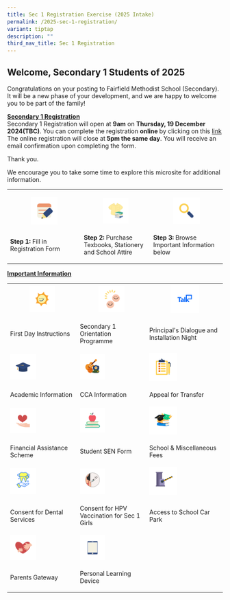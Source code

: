 ```yaml
---
title: Sec 1 Registration Exercise (2025 Intake)
permalink: /2025-sec-1-registration/
variant: tiptap
description: ""
third_nav_title: Sec 1 Registration
---
```

<h2><strong>Welcome, Secondary 1 Students of 2025</strong></h2>
<p>Congratulations on your posting to Fairfield Methodist School (Secondary).
It will be a new phase of your development, and we are happy to welcome
you to be part of the family!&nbsp;</p>
<p><strong><u>Secondary 1 Registration</u></strong>
<br>Secondary 1 Registration will open at <strong>9am</strong> on <strong>Thursday, 19 December 2024(TBC)</strong>.
You can complete the registration <strong>online </strong>by clicking on
this <a href="https://go.gov.sg/2025sec1" rel="noopener nofollow" target="_blank">link</a> The
online registration will close at<strong> 5pm the same day</strong>. You
will receive an email confirmation upon completing the form.&nbsp;</p>
<p>Thank you.</p>
<p>We encourage you to take some time to explore this microsite for additional
information.</p>
<table style="minWidth: 75px">
<colgroup>
<col>
<col>
<col>
</colgroup>
<tbody>
<tr>
<th rowspan="1" colspan="1">
<p></p><a class="isomer-image-wrapper" href="https://go.gov.sg/2025sec1"><img style="width: 40%;" height="auto" width="100%" alt="" src="/images/Parents/2024/Step_1_Registration.png"></a>
</th>
<th rowspan="1" colspan="1">
<p></p><a class="isomer-image-wrapper" href="/sale-of-textbook"><img style="width: 40%;" height="auto" width="100%" alt="" src="/images/Parents/2024/Step_2_Uniform___Books.png"></a>
</th>
<th rowspan="1" colspan="1">
<p></p>
<div class="isomer-image-wrapper">
<img style="width: 40%;" height="auto" width="100%" alt="" src="/images/Parents/2024/Step_3_Important_Information.png">
</div>
</th>
</tr>
<tr>
<td rowspan="1" colspan="1">
<p><strong>Step 1: </strong>Fill in Registration Form</p>
</td>
<td rowspan="1" colspan="1">
<p><strong>Step 2: </strong>Purchase Texbooks, Stationery and School Attire</p>
</td>
<td rowspan="1" colspan="1">
<p><strong>Step 3: </strong>Browse Important Information below</p>
</td>
</tr>
</tbody>
</table>
<p><strong><u>Important Information</u></strong>
</p>
<table style="minWidth: 75px">
<colgroup>
<col>
<col>
<col>
</colgroup>
<tbody>
<tr>
<th rowspan="1" colspan="1"><a class="isomer-image-wrapper" href="/start-of-school-2025"><img style="width: 40%;" height="auto" width="100%" alt="" src="/images/Parents/2024/First_Day_of_School.png"></a>
</th>
<th rowspan="1" colspan="1"><a class="isomer-image-wrapper" href="/secondary-1-orientation-programme"><img style="width: 40%;" height="auto" width="100%" alt="" src="/images/Parents/2024/Orientation_Information.png"></a>
</th>
<th rowspan="1" colspan="1"><a class="isomer-image-wrapper" href="/principal-s-dialogue-and-installation-night-programme"><img style="width: 40%;" height="auto" width="100%" alt="" src="/images/Parents/2024/P_talk.png"></a>
</th>
</tr>
<tr>
<td rowspan="1" colspan="1">
<p>First Day Instructions</p>
</td>
<td rowspan="1" colspan="1">
<p>Secondary 1 Orientation Programme</p>
</td>
<td rowspan="1" colspan="1">
<p>Principal's Dialogue and Installation Night</p>
</td>
</tr>
<tr>
<td rowspan="1" colspan="1"><a class="isomer-image-wrapper" href="/academic-information"><img style="width: 40%;" height="auto" width="100%" alt="" src="/images/Parents/2024/Academic_Information.png"></a>
</td>
<td rowspan="1" colspan="1"><a class="isomer-image-wrapper" href="/secondary-1-cca-registration"><img style="width: 40%;" height="auto" width="100%" alt="" src="/images/Parents/2024/CCA_Information.png"></a>
</td>
<td rowspan="1" colspan="1"><a class="isomer-image-wrapper" href="/appeal-for-transfer"><img style="width: 40%;" height="auto" width="100%" alt="" src="/images/Parents/2024/Appeal_Information.png"></a>
</td>
</tr>
<tr>
<td rowspan="1" colspan="1">
<p>Academic Information</p>
</td>
<td rowspan="1" colspan="1">
<p>CCA Information</p>
</td>
<td rowspan="1" colspan="1">
<p>Appeal for Transfer</p>
</td>
</tr>
<tr>
<td rowspan="1" colspan="1"><a class="isomer-image-wrapper" href="/financial-assistance-scheme-2025"><img style="width: 40%;" height="auto" width="100%" alt="" src="/images/Parents/2024/Financial_Assistance.png"></a>
</td>
<td rowspan="1" colspan="1"><a class="isomer-image-wrapper" href="/sen-form"><img style="width: 40%;" height="auto" width="100%" alt="" src="/images/Parents/2024/SEN.png"></a>
</td>
<td rowspan="1" colspan="1"><a class="isomer-image-wrapper" href="/school-miscellaneous-fees-2025"><img style="width: 40%;" height="auto" width="100%" alt="" src="/images/Parents/2024/school_fees.png"></a>
</td>
</tr>
<tr>
<td rowspan="1" colspan="1">
<p>Financial Assistance Scheme</p>
</td>
<td rowspan="1" colspan="1">
<p>Student SEN Form</p>
</td>
<td rowspan="1" colspan="1">
<p>School &amp; Miscellaneous Fees</p>
</td>
</tr>
<tr>
<td rowspan="1" colspan="1"><a class="isomer-image-wrapper" href="/consent-for-dental-services"><img style="width: 40%;" height="auto" width="100%" alt="" src="/images/Parents/2024/CS_for_Dental_Services.png"></a>
</td>
<td rowspan="1" colspan="1"><a class="isomer-image-wrapper" href="/consent-for-hpv-vaccination-for-sec-1-girls"><img style="width: 40%;" height="auto" width="100%" alt="" src="/images/Parents/2024/CS_for_vaccination.png"></a>
</td>
<td rowspan="1" colspan="1"><a class="isomer-image-wrapper" href="/access-to-school-car-park"><img style="width: 40%;" height="auto" width="100%" alt="" src="/images/Parents/2024/Access_to_car_park.png"></a>
</td>
</tr>
<tr>
<td rowspan="1" colspan="1">
<p>Consent for Dental Services</p>
</td>
<td rowspan="1" colspan="1">
<p>Consent for HPV Vaccination for Sec 1 Girls</p>
</td>
<td rowspan="1" colspan="1">
<p>Access to School Car Park</p>
</td>
</tr>
<tr>
<td rowspan="1" colspan="1"><a class="isomer-image-wrapper" href="/parents-gateway"><img style="width: 40%;" height="auto" width="100%" alt="" src="/images/Parents/2024/Parent_Support_Group.png"></a>
</td>
<td rowspan="1" colspan="1"><a class="isomer-image-wrapper" href="/personal-learning-device"><img style="width: 40%;" height="auto" width="100%" alt="" src="/images/Parents/2024/Personal_Learning_Device.png"></a>
</td>
<td rowspan="1" colspan="1">
<p></p>
</td>
</tr>
<tr>
<td rowspan="1" colspan="1">
<p>Parents Gateway</p>
</td>
<td rowspan="1" colspan="1">
<p>Personal Learning Device</p>
</td>
<td rowspan="1" colspan="1">
<p></p>
</td>
</tr>
</tbody>
</table>
<p></p>
<p></p>
<p></p>